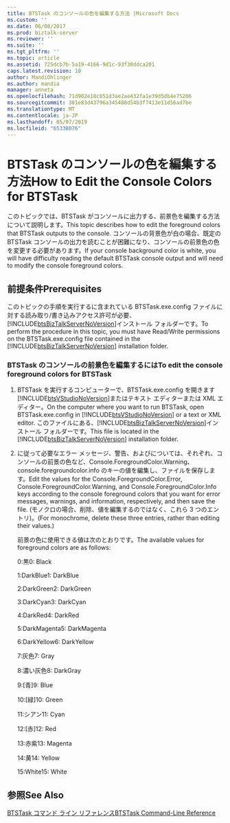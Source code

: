 ```yaml
---
title: BTSTask のコンソールの色を編集する方法 |Microsoft Docs
ms.custom: ''
ms.date: 06/08/2017
ms.prod: biztalk-server
ms.reviewer: ''
ms.suite: ''
ms.tgt_pltfrm: ''
ms.topic: article
ms.assetid: 725dcb7b-5a19-4166-9d1c-93f30ddca201
caps.latest.revision: 10
author: MandiOhlinger
ms.author: mandia
manager: anneta
ms.openlocfilehash: 71d902e18c851d3ae2ae432fa1e39d5db4e75206
ms.sourcegitcommit: 381e83d43796a345488d54b3f7413e11d56ad7be
ms.translationtype: MT
ms.contentlocale: ja-JP
ms.lasthandoff: 05/07/2019
ms.locfileid: "65338076"
---
```

# <a name="how-to-edit-the-console-colors-for-btstask"></a><span data-ttu-id="38979-102">BTSTask のコンソールの色を編集する方法</span><span class="sxs-lookup"><span data-stu-id="38979-102">How to Edit the Console Colors for BTSTask</span></span>
<span data-ttu-id="38979-103">このトピックでは、BTSTask がコンソールに出力する、前景色を編集する方法について説明します。</span><span class="sxs-lookup"><span data-stu-id="38979-103">This topic describes how to edit the foreground colors that BTSTask outputs to the console.</span></span> <span data-ttu-id="38979-104">コンソールの背景色が白の場合、既定の BTSTask コンソールの出力を読むことが困難になり、コンソールの前景色の色を変更する必要があります。</span><span class="sxs-lookup"><span data-stu-id="38979-104">If your console background color is white, you will have difficulty reading the default BTSTask console output and will need to modify the console foreground colors.</span></span>  
  
## <a name="prerequisites"></a><span data-ttu-id="38979-105">前提条件</span><span class="sxs-lookup"><span data-stu-id="38979-105">Prerequisites</span></span>  
 <span data-ttu-id="38979-106">このトピックの手順を実行するに含まれている BTSTask.exe.config ファイルに対する読み取り/書き込みアクセス許可が必要、[!INCLUDE[btsBizTalkServerNoVersion](../includes/btsbiztalkservernoversion-md.md)]インストール フォルダーです。</span><span class="sxs-lookup"><span data-stu-id="38979-106">To perform the procedure in this topic, you must have Read/Write permissions on the BTSTask.exe.config file contained in the [!INCLUDE[btsBizTalkServerNoVersion](../includes/btsbiztalkservernoversion-md.md)] installation folder.</span></span>  
  
### <a name="to-edit-the-console-foreground-colors-for-btstask"></a><span data-ttu-id="38979-107">BTSTask のコンソールの前景色を編集するには</span><span class="sxs-lookup"><span data-stu-id="38979-107">To edit the console foreground colors for BTSTask</span></span>  
  
1. <span data-ttu-id="38979-108">BTSTask を実行するコンピューターで、BTSTask.exe.config を開きます[!INCLUDE[btsVStudioNoVersion](../includes/btsvstudionoversion-md.md)]またはテキスト エディターまたは XML エディター。</span><span class="sxs-lookup"><span data-stu-id="38979-108">On the computer where you want to run BTSTask, open BTSTask.exe.config in [!INCLUDE[btsVStudioNoVersion](../includes/btsvstudionoversion-md.md)] or a text or XML editor.</span></span> <span data-ttu-id="38979-109">このファイルにある、[!INCLUDE[btsBizTalkServerNoVersion](../includes/btsbiztalkservernoversion-md.md)]インストール フォルダーです。</span><span class="sxs-lookup"><span data-stu-id="38979-109">This file is located in the [!INCLUDE[btsBizTalkServerNoVersion](../includes/btsbiztalkservernoversion-md.md)] installation folder.</span></span>  
  
2. <span data-ttu-id="38979-110">に従って必要なエラー メッセージ、警告、およびについては、それぞれ、コンソールの前景の色など、Console.ForegroundColor.Warning、console.foregroundcolor.info のキーの値を編集し、ファイルを保存します。</span><span class="sxs-lookup"><span data-stu-id="38979-110">Edit the values for the Console.ForegroundColor.Error, Console.ForegroundColor.Warning, and Console.ForegroundColor.Info keys according to the console foreground colors that you want for error messages, warnings, and information, respectively, and then save the file.</span></span> <span data-ttu-id="38979-111">(モノクロの場合、削除、値を編集するのではなく、これら 3 つのエントリ)。</span><span class="sxs-lookup"><span data-stu-id="38979-111">(For monochrome, delete these three entries, rather than editing their values.)</span></span>  
  
    <span data-ttu-id="38979-112">前景の色に使用できる値は次のとおりです。</span><span class="sxs-lookup"><span data-stu-id="38979-112">The available values for foreground colors are as follows:</span></span>  
  
    <span data-ttu-id="38979-113">0:黒</span><span class="sxs-lookup"><span data-stu-id="38979-113">0: Black</span></span>  
  
    <span data-ttu-id="38979-114">1:DarkBlue</span><span class="sxs-lookup"><span data-stu-id="38979-114">1: DarkBlue</span></span>  
  
    <span data-ttu-id="38979-115">2:DarkGreen</span><span class="sxs-lookup"><span data-stu-id="38979-115">2: DarkGreen</span></span>  
  
    <span data-ttu-id="38979-116">3:DarkCyan</span><span class="sxs-lookup"><span data-stu-id="38979-116">3: DarkCyan</span></span>  
  
    <span data-ttu-id="38979-117">4:DarkRed</span><span class="sxs-lookup"><span data-stu-id="38979-117">4: DarkRed</span></span>  
  
    <span data-ttu-id="38979-118">5:DarkMagenta</span><span class="sxs-lookup"><span data-stu-id="38979-118">5: DarkMagenta</span></span>  
  
    <span data-ttu-id="38979-119">6:DarkYellow</span><span class="sxs-lookup"><span data-stu-id="38979-119">6: DarkYellow</span></span>  
  
    <span data-ttu-id="38979-120">7:灰色</span><span class="sxs-lookup"><span data-stu-id="38979-120">7: Gray</span></span>  
  
    <span data-ttu-id="38979-121">8:濃い灰色</span><span class="sxs-lookup"><span data-stu-id="38979-121">8: DarkGray</span></span>  
  
    <span data-ttu-id="38979-122">9:[青]</span><span class="sxs-lookup"><span data-stu-id="38979-122">9: Blue</span></span>  
  
    <span data-ttu-id="38979-123">10:[緑]</span><span class="sxs-lookup"><span data-stu-id="38979-123">10: Green</span></span>  
  
    <span data-ttu-id="38979-124">11:シアン</span><span class="sxs-lookup"><span data-stu-id="38979-124">11: Cyan</span></span>  
  
    <span data-ttu-id="38979-125">12:[赤]</span><span class="sxs-lookup"><span data-stu-id="38979-125">12: Red</span></span>  
  
    <span data-ttu-id="38979-126">13:赤紫</span><span class="sxs-lookup"><span data-stu-id="38979-126">13: Magenta</span></span>  
  
    <span data-ttu-id="38979-127">14:黄</span><span class="sxs-lookup"><span data-stu-id="38979-127">14: Yellow</span></span>  
  
    <span data-ttu-id="38979-128">15:White</span><span class="sxs-lookup"><span data-stu-id="38979-128">15: White</span></span>  
  
## <a name="see-also"></a><span data-ttu-id="38979-129">参照</span><span class="sxs-lookup"><span data-stu-id="38979-129">See Also</span></span>  
 [<span data-ttu-id="38979-130">BTSTask コマンド ライン リファレンス</span><span class="sxs-lookup"><span data-stu-id="38979-130">BTSTask Command-Line Reference</span></span>](../core/btstask-command-line-reference.md)